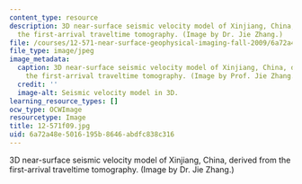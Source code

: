 ```yaml
---
content_type: resource
description: 3D near-surface seismic velocity model of Xinjiang, China, derived from
  the first-arrival traveltime tomography. (Image by Dr. Jie Zhang.)
file: /courses/12-571-near-surface-geophysical-imaging-fall-2009/6a72a48e5016195b8646abdfc838c316_12-571f09.jpg
file_type: image/jpeg
image_metadata:
  caption: 3D near-surface seismic velocity model of Xinjiang, China, derived from
    the first-arrival traveltime tomography. (Image by Prof. Jie Zhang.)
  credit: ''
  image-alt: Seismic velocity model in 3D.
learning_resource_types: []
ocw_type: OCWImage
resourcetype: Image
title: 12-571f09.jpg
uid: 6a72a48e-5016-195b-8646-abdfc838c316
---
```

3D near-surface seismic velocity model of Xinjiang, China, derived from the first-arrival traveltime tomography. (Image by Dr. Jie Zhang.)

